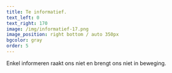 ```yaml
---
title: Te informatief.
text_left: 0
text_right: 170
image: /img/informatief-17.png
image_position: right bottom / auto 350px
bgcolor: gray
order: 5
---
```


Enkel informeren raakt ons niet en brengt ons niet in beweging.
